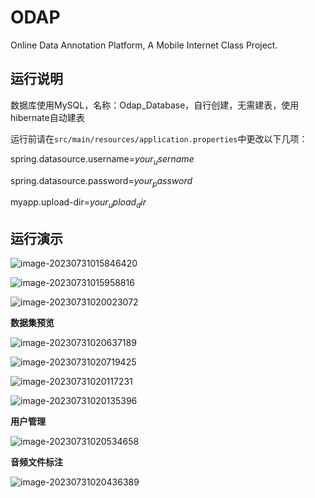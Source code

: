 # ODAP
Online Data Annotation Platform, A Mobile Internet Class Project. 

## 运行说明

数据库使用MySQL，名称：Odap_Database，自行创建，无需建表，使用hibernate自动建表

运行前请在```src/main/resources/application.properties```中更改以下几项：

spring.datasource.username=$your_username$

spring.datasource.password=$your_password$

myapp.upload-dir=$your_upload_dir$

## 运行演示

![image-20230731015846420](/README.assets/image-20230731015846420.png)

![image-20230731015958816](/README.assets/image-20230731015958816.png)

![image-20230731020023072](/README.assets/image-20230731020023072.png)

**数据集预览**

![image-20230731020637189](/README.assets/image-20230731020637189.png)

![image-20230731020719425](/README.assets/image-20230731020719425.png)

![image-20230731020117231](/README.assets/image-20230731020117231.png)

![image-20230731020135396](/README.assets/image-20230731020135396.png)

**用户管理**

![image-20230731020534658](/README.assets/image-20230731020534658.png)

**音频文件标注**

![image-20230731020436389](/README.assets/image-20230731020436389.png)
